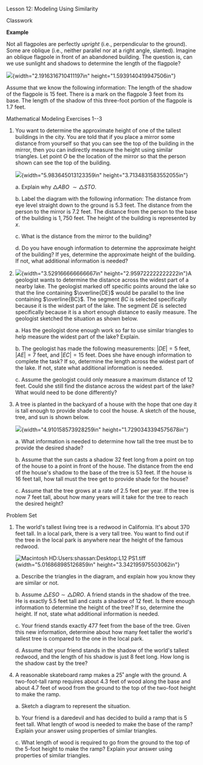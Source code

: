 Lesson 12: Modeling Using Similarity

Classwork

**Example**

Not all flagpoles are perfectly *upright* (i.e., perpendicular to the
ground). Some are oblique (i.e., neither parallel nor at a right angle,
slanted). Imagine an oblique flagpole in front of an abandoned building.
The question is, can we use sunlight and shadows to determine the length
of the flagpole?

![](.\grade8lessonsmd\media/media/image1.png){width="2.1916316710411197in"
height="1.5939140419947506in"}

Assume that we know the following information: The length of the shadow
of the flagpole is $15$ feet. There is a mark on the flagpole $3$ feet
from its base. The length of the shadow of this three-foot portion of
the flagpole is $1.7$ feet.

Mathematical Modeling Exercises 1--3

1.  You want to determine the approximate height of one of the tallest
    buildings in the city. You are told that if you place a mirror some
    distance from yourself so that you can see the top of the building
    in the mirror, then you can indirectly measure the height using
    similar triangles. Let point$\ O$ be the location of the mirror so
    that the person shown can see the top of the building.

    ![](.\grade8lessonsmd\media/media/image2.png){width="5.983645013123359in"
    height="3.7134831583552055in"}

    a.  Explain why $\bigtriangleup ABO\ \sim \bigtriangleup STO$.

    b.  Label the diagram with the following information: The distance
        from eye level straight down to the ground is $5.3$ feet. The
        distance from the person to the mirror is $7.2$ feet. The
        distance from the person to the base of the building is $1,750$
        feet. The height of the building is represented by $x$.

    c.  What is the distance from the mirror to the building?

    d.  Do you have enough information to determine the approximate
        height of the building? If yes, determine the approximate height
        of the building. If not, what additional information is needed?

2.  ![](.\grade8lessonsmd\media/media/image3.png){width="3.529166666666667in"
    height="2.959722222222222in"}A geologist wants to determine the
    distance across the widest part of a nearby lake. The geologist
    marked off specific points around the lake so that the line
    containing $\overline{DE}$ would be parallel to the line containing
    $\overline{BC}$. The segment $BC$ is selected specifically because
    it is the widest part of the lake. The segment $DE$ is selected
    specifically because it is a short enough distance to easily
    measure. The geologist sketched the situation as shown below.

    a.  Has the geologist done enough work so far to use similar
        triangles to help measure the widest part of the lake? Explain.

    b.  The geologist has made the following measurements: $|DE| = 5$
        feet, $|AE| = 7$ feet, and $|EC| = 15$ feet. Does she have
        enough information to complete the task? If so, determine the
        length across the widest part of the lake. If not, state what
        additional information is needed.

    c.  Assume the geologist could only measure a maximum distance of
        $12$ feet. Could she still find the distance across the widest
        part of the lake? What would need to be done differently?

3.  A tree is planted in the backyard of a house with the hope that one
    day it is tall enough to provide shade to cool the house. A sketch
    of the house, tree, and sun is shown below.

    ![](.\grade8lessonsmd\media/media/image4.png){width="4.910158573928259in"
    height="1.7290343394575678in"}

    a.  What information is needed to determine how tall the tree must
        be to provide the desired shade?

    b.  Assume that the sun casts a shadow $32$ feet long from a point
        on top of the house to a point in front of the house. The
        distance from the end of the house's shadow to the base of the
        tree is $53$ feet. If the house is $16$ feet tall, how tall must
        the tree get to provide shade for the house?

    c.  Assume that the tree grows at a rate of $2.5$ feet per year. If
        the tree is now $7$ feet tall, about how many years will it take
        for the tree to reach the desired height?

Problem Set

1.  The world's tallest living tree is a redwood in California. It's
    about $370$ feet tall. In a local park, there is a very tall tree.
    You want to find out if the tree in the local park is anywhere near
    the height of the famous redwood.

    ![Macintosh HD:Users:shassan:Desktop:L12
    PS1.tiff](.\grade8lessonsmd\media/media/image5.png){width="5.016868985126859in"
    height="3.342195975503062in"}

    a.  Describe the triangles in the diagram, and explain how you know
        they are similar or not.

    b.  Assume $\bigtriangleup ESO\sim \bigtriangleup DRO$. A friend
        stands in the shadow of the tree. He is exactly $5.5$ feet tall
        and casts a shadow of $12$ feet. Is there enough information to
        determine the height of the tree? If so, determine the height.
        If not, state what additional information is needed.

    c.  Your friend stands exactly $477$ feet from the base of the tree.
        Given this new information, determine about how many feet taller
        the world's tallest tree is compared to the one in the local
        park.

    d.  Assume that your friend stands in the shadow of the world's
        tallest redwood, and the length of his shadow is just $8$ feet
        long. How long is the shadow cast by the tree?

<!-- -->

4.  A reasonable skateboard ramp makes a $25˚$ angle with the ground. A
    two-foot-tall ramp requires about $4.3$ feet of wood along the base
    and about $4.7$ feet of wood from the ground to the top of the
    two-foot height to make the ramp.

    a.  Sketch a diagram to represent the situation.

    b.  Your friend is a daredevil and has decided to build a ramp that
        is $5$ feet tall. What length of wood is needed to make the base
        of the ramp? Explain your answer using properties of similar
        triangles.

    c.  What length of wood is required to go from the ground to the top
        of the $5$-foot height to make the ramp? Explain your answer
        using properties of similar triangles.
